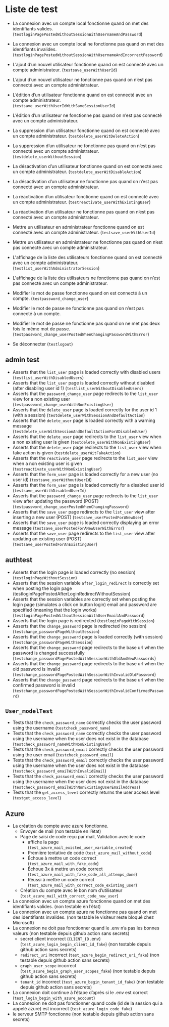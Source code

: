 # Liste de test
- La connexion avec un compte local fonctionne quand on met des identifiants
valides. (`testloginPagePostedWithoutSessionWithUsernameAndPassword`)
- La connexion avec un compte local ne fonctionne pas quand on met des
identifiants invalides.
(`testloginPagePostedWithoutSessionWithUsernameAndIncorrectPassword`)

- L’ajout d’un nouvel utilisateur fonctionne quand on est connecté avec un
compte administrateur. (`testsave_userWithUserId`)
- L’ajout d’un nouvel utilisateur ne fonctionne pas quand on n’est pas connecté
avec un compte administrateur.
- L’édition d’un utilisateur fonctionne quand on est connecté avec un compte
administrateur. (`testsave_userWithUserIdWithSameSessionUserId`)
- L’édition d’un utilisateur ne fonctionne pas quand on n’est pas connecté avec
un compte administrateur.
- La suppression d’un utilisateur fonctionne quand on est connecté avec un
compte administrateur. (`testdelete_userWitDeleteAction`)
- La suppression d’un utilisateur ne fonctionne pas quand on n’est pas connecté
avec un compte administrateur. (`testdelete_userWithoutSession`)
- La désactivation d’un utilisateur fonctionne quand on est connecté avec un
compte administrateur. (`testdelete_userWitDisableAction`)
- La désactivation d’un utilisateur ne fonctionne pas quand on n’est pas
connecté avec un compte administrateur.
- La réactivation d’un utilisateur fonctionne quand on est connecté avec un
compte administrateur. (`testreactivate_userWithExistingUser`)
- La réactivation d’un utilisateur ne fonctionne pas quand on n’est pas
connecté avec un compte administrateur.
 
- Mettre un utilisateur en administrateur fonctionne quand on est connecté avec
un compte administrateur. (`testsave_userWithUserId`)
- Mettre un utilisateur en administrateur ne fonctionne pas quand on n’est pas
connecté avec un compte administrateur.
- L'affichage de la liste des utilisateurs fonctionne quand on est connecté
avec un compte administrateur. (`testlist_userWithAdministratorSession`)
- L'affichage de la liste des utilisateurs ne fonctionne pas quand on n’est pas
connecté avec un compte administrateur.
 
- Modifier le mot de passe fonctionne quand on est connecté à un compte.
(`testpassword_change_user`)
- Modifier le mot de passe ne fonctionne pas quand on n’est pas connecté à un
compte. 
- Modifier le mot de passe ne fonctionne pas quand on ne met pas deux fois le
  même mot de passe.
  (`testpassword_change_userPostedWhenChangingPasswordWithError`)

- Se déconnecter (`testlogout`)

## admin test
- Asserts that the `list_user` page is loaded correctly with disabled users
(`testlist_userWithDisabledUsers`) 
- Asserts that the `list_user` page is loaded correctly without disabled
(after disabling user id 1) (`testlist_userWithoutDisabledUsers`)
- Asserts that the `password_change_user` page redirects to the `list_user` view
for a non existing user (`testpassword_change_userWithNonExistingUser`)
- Asserts that the `delete_user` page is loaded correctly for the user id 1
(with a session) (`testdelete_userWithSessionAndDefaultAction`) 
- Asserts that the `delete_user` page is loaded correctly with a warning
message (`testdelete_userWithSessionAndDefaultActionForADisabledUser`)
- Asserts that the `delete_user` page redirects to the `list_user` view when a
non existing user is given (`testdelete_userWithNonExistingUser`)
- Asserts that the `delete_user` page redirects to the `list_user` view when
fake action is given (`testdelete_userWitFakeAction`)
- Asserts that the `reactivate_user` page redirects to the `list_user` view
when a non existing user is given (`testreactivate_userWithNonExistingUser`)
- Asserts that the `form_user` page is loaded correctly for a new user (no
user id) (`testsave_userWithoutUserId`)
- Asserts that the `form_user` page is loaded correctly for a disabled user id
(`testsave_userWithDisabledUserId`)
- Asserts that the `password_change_user` page redirects to the `list_user` view
after updating the password (POST)
(`testpassword_change_userPostedWhenChangingPassword`)
- Asserts that the `save_user` page redirects to the `list_user` view after
inserting a new user (POST) (`testsave_userPostedForANewUser`)
- Asserts that the `save_user` page is loaded correctly displaying an error
message (`testsave_userPostedForANewUserWithError`)
- Asserts that the `save_user` page redirects to the `list_user` view after
updating an existing user (POST) (`testsave_userPostedForAnExistingUser`)

## authtest
- Asserts that the login page is loaded correctly (no session)
(`testloginPageWithoutSession`)
- Asserts that the session variable `after_login_redirect` is correctly set
when posting the login page
(testloginPagePostedAfterLoginRedirectWithoutSession)
- Asserts that the session variables are correctly set when posting the login
page (simulates a click on button login) email and password are specified
(meaning that the login works)
(`testloginPagePostedWithoutSessionWithUserEmailAndPassword`)
- Asserts that the login page is redirected (`testloginPageWithSession`)
- Asserts that the `change_password` page is redirected (no session)
(`testchange_passwordPageWithoutSession`)
- Asserts that the `change_password` page is loaded correctly (with session)
(`testchange_passwordPageWithSession`)
- Asserts that the `change_password` page redirects to the base url when the
password is changed successfully
(`testchange_passwordPagePostedWithSessionWithOldAndNewPasswords`)
- Asserts that the `change_password` page redirects to the base url when the old
password is invalid
(`testchange_passwordPagePostedWithSessionWithInvalidOldPassword`)
- Asserts that the `change_password` page redirects to the base url when the
confirmed password is invalid
(`testchange_passwordPagePostedWithSessionWithInvalidConfirmedPassword`)

## `User_modelTest`
- Tests that the `check_password_name` correctly checks the user password using
the username (`testcheck_password_name`)
- Tests that the `check_password_name` correctly checks the user password using
the username when the user does not exist in the database
(`testcheck_password_nameWithNonExistingUser`)
- Tests that the `check_password_email` correctly checks the user password using
the user email (`testcheck_password_email`)
- Tests that the `check_password_email` correctly checks the user password using
the username when the user does not exist in the database
(`testcheck_password_emailWithInvalidEmail`)
- Tests that the `check_password_email` correctly checks the user password using
the username when the user does not exist in the database
(`testcheck_password_emailWithNonExistingUserEmailAddress`)
- Tests that the `get_access_level` correctly returns the user access level
(`testget_access_level`)

## Azure
- La création du compte avec azure fonctionne.
    - Envoyer de mail (non testable en l’état)
    - Page de saisi de code reçu par mail, Validation avec le code
        - affiche la page (`test_azure_mail_existed_user_variable_created`)
        - Première tentative de code (`test_azure_mail_without_code`)
        - Échoue à mettre un code correct (`test_azure_mail_with_fake_code`)
        - Échoue 3x à mettre un code correct
        (`test_azure_mail_with_fake_code_all_attemps_done`)
        - Réussi à mettre un code correct
        (`test_azure_mail_with_correct_code_existing_user`)
    - Création du compte avec le bon nom d’utilisateur
    (`test_azure_mail_with_correct_code_new_user`)
- La connexion avec un compte azure fonctionne quand on met des identifiants
valides. (non testable en l’état)
- La connexion avec un compte azure ne fonctionne pas quand on met des
identifiants invalides. (non testable le visiteur reste bloqué chez Microsoft)
- La connexion ne doit pas fonctionner quand le .env n’a pas les bonnes valeurs
    (non testable depuis github action sans secrets)
    - secret client incorrect (`CLIENT_ID` .env)
    (`test_azure_login_begin_client_id_fake`)
    (non testable depuis github action sans secrets)
    - `redirect_uri` incorrect (`test_azure_begin_redirect_uri_fake`)
    (non testable depuis github action sans secrets)
    - `graph_user_scope` incorrect
    (`test_azure_begin_graph_user_scopes_fake`)
    (non testable depuis github action sans secrets)
    - `tenant_id` incorrect (`test_azure_begin_tenant_id_fake`)
    (non testable depuis github action sans secrets)
- La connexion doit continue à l’étape d’après si le .env est correct
(`test_login_begin_with_azure_account`)
- La connexion ne doit pas fonctionner quand code (id de la session qui a
appelé azure) est incorrect (`test_azure_login_code_fake`)
- le serveur SMTP fonctionne (non testable depuis github action sans secrets)
